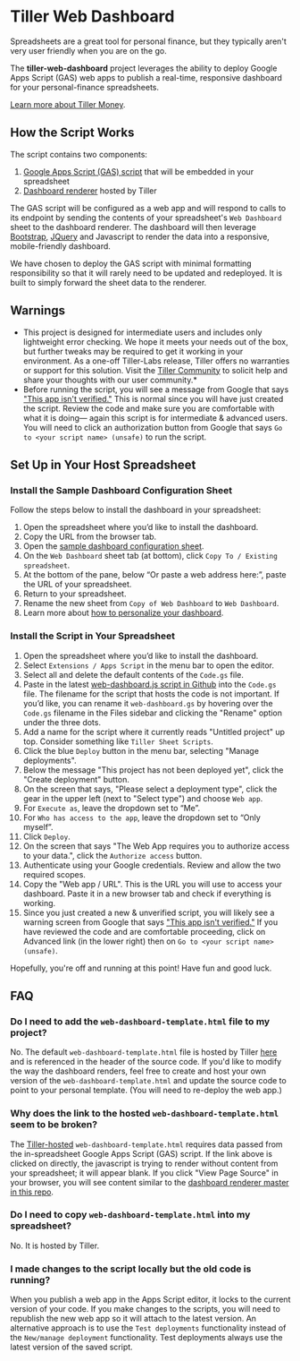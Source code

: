 # Tiller Web Dashboard
Spreadsheets are a great tool for personal finance, but they typically aren't very user friendly when you are on the go. 

The **tiller-web-dashboard** project leverages the ability to deploy Google Apps Script (GAS) web apps to publish a real-time, responsive dashboard for your personal-finance spreadsheets.

[Learn more about Tiller Money](https://www.tillerhq.com/how-tiller-works/).

## How the Script Works

The script contains two components:
1. [Google Apps Script (GAS) script](https://github.com/scoover/tiller-web-dashboard/blob/master/web-dashboard.js) that will be embedded in your spreadsheet
2. [Dashboard renderer](https://storage.googleapis.com/assets.templates.tillermoney.com/tillerLabs/html/web-dashboard-template.html) hosted by Tiller

The GAS script will be configured as a web app and will respond to calls to its endpoint by sending the contents of your spreadsheet's `Web Dashboard` sheet to the dashboard renderer. The dashboard will then leverage [Bootstrap](https://getbootstrap.com/), [JQuery](https://jquery.com/) and Javascript to render the data into a responsive, mobile-friendly dashboard.

We have chosen to deploy the GAS script with minimal formatting responsibility so that it will rarely need to be updated and redeployed. It is built to simply forward the sheet data to the renderer.

## Warnings
- This project is designed for intermediate users and includes only lightweight error checking. We hope it meets your needs out of the box, but further tweaks may be required to get it working in your environment. As a one-off Tiller-Labs release, Tiller offers no warranties or support for this solution. Visit the [Tiller Community](https://community.tillerhq.com/) to solicit help and share your thoughts with our user community.*
- Before running the script, you will see a message from Google that says ["This app isn't verified."](https://support.google.com/cloud/answer/7454865) This is normal since you will have just created the script. Review the code and make sure you are comfortable with what it is doing— again this script is for intermediate & advanced users. You will need to click an authorization button from Google that says `Go to <your script name> (unsafe)` to run the script.

## Set Up in Your Host Spreadsheet

### Install the Sample Dashboard Configuration Sheet
Follow the steps below to install the dashboard in your spreadsheet:
1. Open the spreadsheet where you’d like to install the dashboard.
2. Copy the URL from the browser tab.
3. Open the [sample dashboard configuration sheet](https://docs.google.com/spreadsheets/d/1Tub5NMKUTU7Q6_SCtqITdsvd3yfgUb6_-CiGa6W_TGU/).
4. On the `Web Dashboard` sheet tab (at bottom), click `Copy To / Existing spreadsheet`.
5. At the bottom of the pane, below “Or paste a web address here:”, paste the URL of your spreadsheet.
6. Return to your spreadsheet.
7. Rename the new sheet from `Copy of Web Dashboard` to `Web Dashboard`.
8. Learn more about [how to personalize your dashboard](https://community.tillerhq.com/t/mobile-friendly-on-the-go-dashboard-script/2548).

### Install the Script in Your Spreadsheet
1. Open the spreadsheet where you’d like to install the dashboard.
2. Select `Extensions / Apps Script` in the menu bar to open the editor.
3. Select all and delete the default contents of the `Code.gs` file.
4. Paste in the latest [web-dashboard.js script in Github](https://raw.githubusercontent.com/scoover/tiller-web-dashboard/master/web-dashboard.js) into the `Code.gs` file. The filename for the script that hosts the code is not important. If you’d like, you can rename it `web-dashboard.gs` by hovering over the `Code.gs` filename in the Files sidebar and clicking the "Rename" option under the three dots.
5. Add a name for the script where it currently reads "Untitled project" up top. Consider something like `Tiller Sheet Scripts`.
6. Click the blue `Deploy` button in the menu bar, selecting "Manage deployments".
7. Below the message "This project has not been deployed yet", click the "Create deployment" button.
8. On the screen that says, "Please select a deployment type", click the gear in the upper left (next to "Select type") and choose `Web app`.
9. For `Execute as`, leave the dropdown set to “Me”.
10. For `Who has access to the app`, leave the dropdown set to “Only myself”.
11. Click `Deploy`.
12. On the screen that says "The Web App requires you to authorize access to your data.", click the `Authorize access` button.
13. Authenticate using your Google credentials. Review and allow the two required scopes.
14. Copy the "Web app / URL". This is the URL you will use to access your dashboard. Paste it in a new browser tab and check if everything is working.
15. Since you just created a new & unverified script, you will likely see a warning screen from Google that says ["This app isn't verified."](https://support.google.com/cloud/answer/7454865) If you have reviewed the code and are comfortable proceeding, click on Advanced link (in the lower right) then on `Go to <your script name> (unsafe)`.

Hopefully, you're off and running at this point! Have fun and good luck.

## FAQ

### Do I need to add the `web-dashboard-template.html` file to my project?
No. The default `web-dashboard-template.html` file is hosted by Tiller [here](https://storage.googleapis.com/assets.templates.tillermoney.com/tillerLabs/html/web-dashboard-template.html) and is referenced in the header of the source code. If you'd like to modify the way the dashboard renders, feel free to create and host your own version of the `web-dashboard-template.html` and update the source code to point to your personal template. (You will need to re-deploy the web app.)

### Why does the link to the hosted `web-dashboard-template.html` seem to be broken?
The [Tiller-hosted](https://storage.googleapis.com/assets.templates.tillermoney.com/tillerLabs/html/web-dashboard-template.html) `web-dashboard-template.html` requires data passed from the in-spreadsheet Google Apps Script (GAS) script. If the link above is clicked on directly, the javascript is trying to render without content from your spreadsheet; it will appear blank. If you click "View Page Source" in your browser, you will see content similar to the [dashboard renderer master in this repo](https://github.com/scoover/tiller-web-dashboard/blob/master/web-dashboard-template.html).

### Do I need to copy `web-dashboard-template.html` into my spreadsheet?
No. It is hosted by Tiller.

### I made changes to the script locally but the old code is running?
When you publish a web app in the Apps Script editor, it locks to the current version of your code. If you make changes to the scripts, you will need to republish the new web app so it will attach to the latest version. An alternative approach is to use the `Test deployments` functionality instead of the `New/manage deployment` functionality. Test deployments always use the latest version of the saved script.
